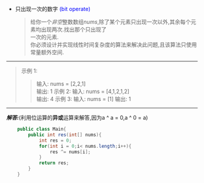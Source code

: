 - 只出现一次的数字 <font color='blue'>(bit operate)</font>
  > 给你一个*非空*整数数组*nums*,除了某个元素只出现一次以外,其余每个元素均出现两次.找出那个只出现了  
  > 一次的元素.  
  > 你必须设计并实现线性时间复杂度的算法来解决此问题,且该算法只使用常量额外空间.
***
  > 示例 1:
  >> 输入: nums = \[2,2,1\]  
  >> 输出: 1
  > 示例 2:
  >> 输入: nums = \[4,1,2,1,2]\
  >> 输出: 4
  > 示例 3:
  >> 输入: nums = \[1\]
  >> 输出: 1
***
***解答:***(利用位运算的**异或**运算来解答,因为a ^ a = 0,a ^ 0 = a)
```java
    public class Main{
        public int res(int[] nums){
            int res = 0;
            for(int i = 0;i< nums.length;i++){
                res ^= nums[i];
            }
            return res;
        }
    }
```